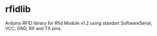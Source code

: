 rfidlib
=======

Arduino RFID library for Rfid Module v1.2 using standart SoftwareSerial, 
VCC, GND, RX and TX pins.
